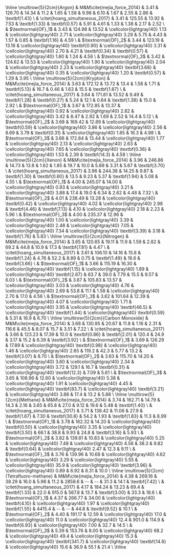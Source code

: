 \hline 
\multirow{5}{2cm}{Argon} & M\&M\cite{mejia_force_2014} & 3.41 & 126.70 & 14.34 &  11.2 &  1.65 &  1.58 &  9.98 &  6.10 &  1.67 &  2.55 &  2.86 &  \textbf{1.43} \\ 
 & \citet{hoang_simultaneous_2017} & 3.41 & 125.55 & 13.92 &  7.53 &  \textbf{1.33} &  \textbf{0.57} &  5.91 &  4.61 &  1.33 &  1.38 &  2.17 &  2.52 \\ 
 & $\textnormal{OF}_1$ & 3.43 & 124.98 & 13.52 &  \cellcolor{lightgray!40} 1.13 &  \cellcolor{lightgray!40} 2.71 &  \cellcolor{lightgray!40} 3.29 &  5.75 &  4.43 &  1.57 &  0.85 &  \textbf{1.16} &  4.59 \\ 
 & $\textnormal{OF}_2$ & 3.44 & 123.19 & 13.16 &  \cellcolor{lightgray!40} \textbf{0.90} &  \cellcolor{lightgray!40} 3.31 &  \cellcolor{lightgray!40} 2.70 &  4.21 &  \textbf{0.34} &  \textbf{0.57} &  \cellcolor{lightgray!40} 1.80 &  1.24 &  4.56 \\ 
 & $\textnormal{OF}_3$ & 3.42 & 124.62 & 13.53 &  \cellcolor{lightgray!40} 1.90 &  \cellcolor{lightgray!40} 2.04 &  \cellcolor{lightgray!40} 2.23 &  \cellcolor{lightgray!40} \textbf{3.68} &  \cellcolor{lightgray!40} 0.35 &  \cellcolor{lightgray!40} 1.20 &  \textbf{0.57} &  1.29 &  3.95 \\ 
\hline 
\multirow{5}{2cm}{Krypton} & M\&M\cite{mejia_force_2014} & 3.63 & 172.12 & 13.72 &  13.4 &  1.58 &  1.71 &  \textbf{5.13} &  16.7 &  0.46 &  1.63 &  15.5 &  \textbf{1.87} \\ 
 & \citet{hoang_simultaneous_2017} & 3.64 & 171.81 & 13.52 &  9.49 &  \textbf{1.28} &  \textbf{0.27} &  5.24 &  12.1 &  0.64 &  \textbf{1.38} &  15.0 &  2.92 \\ 
 & $\textnormal{OF}_1$ & 3.67 & 172.85 & 13.37 &  \cellcolor{lightgray!40} 0.92 &  \cellcolor{lightgray!40} 2.82 &  \cellcolor{lightgray!40} 3.42 &  8.47 &  2.92 &  1.69 &  2.52 &  14.4 &  5.12 \\ 
 & $\textnormal{OF}_2$ & 3.68 & 169.42 & 12.89 &  \cellcolor{lightgray!40} \textbf{0.59} &  \cellcolor{lightgray!40} 3.86 &  \cellcolor{lightgray!40} 2.56 &  8.69 &  3.79 &  \textbf{0.31} &  \cellcolor{lightgray!40} 1.85 &  16.3 &  4.98 \\ 
 & $\textnormal{OF}_3$ & 3.66 & 172.84 & 13.44 &  \cellcolor{lightgray!40} 1.77 &  \cellcolor{lightgray!40} 2.13 &  \cellcolor{lightgray!40} 2.63 &  \cellcolor{lightgray!40} 7.65 &  \cellcolor{lightgray!40} \textbf{0.36} &  \cellcolor{lightgray!40} 1.53 &  2.39 &  \textbf{14.3} &  4.58 \\ 
\hline 
\multirow{5}{2cm}{Xenon} & M\&M\cite{mejia_force_2014} & 3.96 & 246.86 & 14.73 &  13.8 &  1.62 &  1.85 &  19.7 &  10.0 &  5.89 &  3.31 &  5.67 &  \textbf{3.70} \\ 
 & \citet{hoang_simultaneous_2017} & 3.96 & 244.38 & 14.25 &  9.87 &  \textbf{1.30} &  \textbf{0.60} &  13.5 &  9.23 &  5.37 &  \textbf{1.94} &  5.08 &  4.55 \\ 
 & $\textnormal{OF}_1$ & 4.00 & 245.07 & 14.00 &  \cellcolor{lightgray!40} 0.93 &  \cellcolor{lightgray!40} 3.21 &  \cellcolor{lightgray!40} 3.88 &  17.4 &  19.0 &  6.34 &  2.62 &  4.48 &  7.32 \\ 
 & $\textnormal{OF}_2$ & 4.01 & 238.49 & 13.28 &  \cellcolor{lightgray!40} \textbf{0.42} &  \cellcolor{lightgray!40} 4.02 &  \cellcolor{lightgray!40} 2.98 &  \textbf{4.46} &  \textbf{7.13} &  4.10 &  \cellcolor{lightgray!40} 2.18 &  2.23 &  5.96 \\ 
 & $\textnormal{OF}_3$ & 4.00 & 235.37 & 12.96 &  \cellcolor{lightgray!40} 1.00 &  \cellcolor{lightgray!40} 3.39 &  \cellcolor{lightgray!40} 2.48 &  \cellcolor{lightgray!40} 7.05 &  \cellcolor{lightgray!40} 7.34 &  \cellcolor{lightgray!40} \textbf{3.39} &  3.18 &  \textbf{1.76} &  5.83 \\ 
\hline 
\multirow{5}{2cm}{Nitrogen} & M\&M\cite{mejia_force_2014} & 3.65 & 120.65 & 19.11 &  11.9 &  1.59 &  2.82 &  69.2 &  44.8 &  10.9 &  17.3 &  \textbf{7.81} &  4.47 \\ 
 & \citet{hoang_simultaneous_2017} & 3.61 & 106.10 & 14.16 &  15.8 &  \textbf{1.24} &  4.76 &  52.2 &  8.89 &  0.75 &  \textbf{1.49} &  16.6 &  \textbf{3.66} \\ 
 & $\textnormal{OF}_1$ & 3.66 & 115.19 & 16.30 &  \cellcolor{lightgray!40} \textbf{1.15} &  \cellcolor{lightgray!40} 1.89 &  \cellcolor{lightgray!40} \textbf{2.67} &  63.7 &  39.0 &  7.79 &  15.5 &  9.57 &  6.03 \\ 
 & $\textnormal{OF}_2$ & 3.67 & 105.83 & 13.57 &  \cellcolor{lightgray!40} 3.03 &  \cellcolor{lightgray!40} 4.76 &  \cellcolor{lightgray!40} 2.69 &  53.8 &  11.1 &  1.58 &  \cellcolor{lightgray!40} 2.70 &  17.0 &  4.56 \\ 
 & $\textnormal{OF}_3$ & 3.62 & 101.64 & 12.39 &  \cellcolor{lightgray!40} 4.07 &  \cellcolor{lightgray!40} 1.71 &  \cellcolor{lightgray!40} 3.95 &  \cellcolor{lightgray!40} \textbf{46.5} &  \cellcolor{lightgray!40} \textbf{1.44} &  \cellcolor{lightgray!40} \textbf{0.59} &  5.31 &  16.9 &  6.70 \\ 
\hline 
\multirow{5}{2cm}{Carbon Monoxide} & M\&M\cite{mejia_force_2014} & 3.68 & 130.95 & 20.67 &  11.8 &  1.16 &  2.31 &  116.6 &  45.5 &  8.07 &  15.7 &  3.51 &  7.22 \\ 
 & \citet{hoang_simultaneous_2017} & 3.66 & 123.23 & 17.39 &  10.0 &  \textbf{0.86} &  \textbf{2.01} &  120.4 &  24.9 &  3.17 &  15.2 &  6.39 &  \textbf{3.92} \\ 
 & $\textnormal{OF}_1$ & 3.69 & 126.29 & 17.89 &  \cellcolor{lightgray!40} \textbf{0.98} &  \cellcolor{lightgray!40} 1.46 &  \cellcolor{lightgray!40} 2.65 &  119.2 &  42.3 &  5.77 &  13.2 &  \textbf{3.07} &  8.70 \\ 
 & $\textnormal{OF}_2$ & 3.63 & 115.70 & 14.20 &  \cellcolor{lightgray!40} 3.60 &  \cellcolor{lightgray!40} 2.34 &  \cellcolor{lightgray!40} 3.72 &  129.1 &  16.7 &  \textbf{0.31} &  \cellcolor{lightgray!40} \textbf{12.3} &  7.09 &  5.61 \\ 
 & $\textnormal{OF}_3$ & 3.65 & 108.96 & 12.60 &  \cellcolor{lightgray!40} 5.38 &  \cellcolor{lightgray!40} 1.91 &  \cellcolor{lightgray!40} 4.45 &  \cellcolor{lightgray!40} \textbf{83.7} &  \cellcolor{lightgray!40} \textbf{3.21} &  \cellcolor{lightgray!40} 3.88 &  17.4 &  13.2 &  5.88 \\ 
\hline 
\multirow{5}{2cm}{Methane} & M\&M\cite{mejia_force_2014} & 3.74 & 162.71 & 14.79 &  14.3 &  2.16 &  3.65 &  65.8 &  27.0 &  9.12 &  19.6 &  5.48 &  \textbf{1.40} \\ 
 & \citet{hoang_simultaneous_2017} & 3.71 & 138.42 & 11.06 &  27.9 &  \textbf{1.67} &  7.30 &  \textbf{30.8} &  54.2 &  1.93 &  \textbf{1.83} &  11.3 &  8.99 \\ 
 & $\textnormal{OF}_1$ & 3.78 & 162.32 & 14.20 &  \cellcolor{lightgray!40} \textbf{0.50} &  \cellcolor{lightgray!40} 3.35 &  \cellcolor{lightgray!40} \textbf{3.50} &  66.1 &  38.8 &  9.93 &  24.8 &  \textbf{3.16} &  5.93 \\ 
 & $\textnormal{OF}_2$ & 3.82 & 139.81 & 10.83 &  \cellcolor{lightgray!40} 5.25 &  \cellcolor{lightgray!40} 7.48 &  \cellcolor{lightgray!40} 4.58 &  38.3 &  9.82 &  \textbf{0.64} &  \cellcolor{lightgray!40} 2.47 &  12.3 &  9.11 \\ 
 & $\textnormal{OF}_3$ & 3.76 & 139.96 & 10.68 &  \cellcolor{lightgray!40} 4.62 &  \cellcolor{lightgray!40} 3.29 &  \cellcolor{lightgray!40} 5.55 &  \cellcolor{lightgray!40} 35.9 &  \cellcolor{lightgray!40} \textbf{3.96} &  \cellcolor{lightgray!40} 0.89 &  6.92 &  8.31 &  10.0 \\ 
\hline 
\multirow{5}{2cm}{Tetrafluoro-methane} & M\&M\cite{mejia_force_2014} & 4.38 & 269.16 & 38.29 &  16.0 &  5.98 &  11.2 &  2858.6 &  --  &  --  &  31.3 &  14.1 &  \textbf{7.42} \\ 
 & \citet{hoang_simultaneous_2017} & 4.17 & 184.24 & 13.23 &  69.4 &  \textbf{1.33} &  22.0 &  915.0 &  567.8 &  13.7 &  \textbf{3.00} &  33.3 &  18.6 \\ 
 & $\textnormal{OF}_1$ & 4.37 & 266.77 & 34.00 &  \cellcolor{lightgray!40} \textbf{4.10} &  \cellcolor{lightgray!40} 1.97 &  \cellcolor{lightgray!40} \textbf{1.55} &  4415.4 &  --  &  --  &  44.8 &  \textbf{9.52} &  10.1 \\ 
 & $\textnormal{OF}_2$ & 4.40 & 191.17 & 12.59 &  \cellcolor{lightgray!40} 17.0 &  \cellcolor{lightgray!40} 11.0 &  \cellcolor{lightgray!40} 12.4 &  901.0 &  114.9 &  \textbf{6.93} &  \cellcolor{lightgray!40} 7.00 &  32.7 &  14.5 \\ 
 & $\textnormal{OF}_3$ & 5.39 & 153.76 & 8.00 &  \cellcolor{lightgray!40} 68.2 &  \cellcolor{lightgray!40} 49.4 &  \cellcolor{lightgray!40} 15.3 &  \cellcolor{lightgray!40} \textbf{341.7} &  \cellcolor{lightgray!40} \textbf{14.8} &  \cellcolor{lightgray!40} 15.6 &  36.9 &  55.1 &  21.4 \\ 
\hline 

